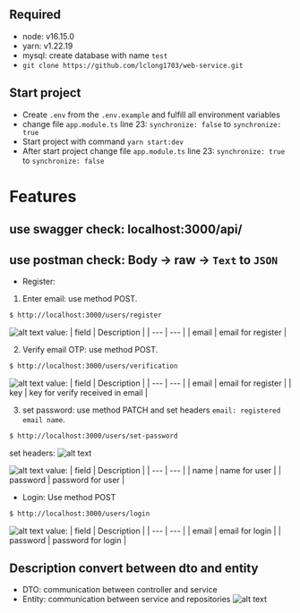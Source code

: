 ## Required

- node: v16.15.0
- yarn: v1.22.19
- mysql: create database with name `test`
- `git clone https://github.com/lclong1703/web-service.git`

## Start project

- Create `.env` from the `.env.example` and fulfill all environment variables
- change file `app.module.ts` line 23: `synchronize: false` to `synchronize: true`
- Start project with command `yarn start:dev`
- After start project change file `app.module.ts` line 23: `synchronize: true` to `synchronize: false`

# Features

## use swagger check: localhost:3000/api/

## use postman check: Body -> raw -> `Text` to `JSON`

- Register:

1. Enter email: use method POST.

```bash
$ http://localhost:3000/users/register
```

![alt text](https://i.imgur.com/bht7w6N.png)
value:
| field | Description |
| --- | --- |
| email | email for register |

2. Verify email OTP: use method POST.

```bash
$ http://localhost:3000/users/verification
```

![alt text](https://i.imgur.com/c5iXx06.png)
value:
| field | Description |
| --- | --- |
| email | email for register |
| key | key for verify received in email |

3. set password: use method PATCH and set headers `email: registered email name`.

```bash
$ http://localhost:3000/users/set-password
```

set headers:
![alt text](https://i.imgur.com/sUOn4Py.png)

![alt text](https://i.imgur.com/22adQIW.png)
value:
| field | Description |
| --- | --- |
| name | name for user |
| password | password for user |

- Login: Use method POST

```bash
$ http://localhost:3000/users/login
```

![alt text](https://i.imgur.com/Gh1phJk.png)
value:
| field | Description |
| --- | --- |
| email | email for login |
| password | password for login |

## Description convert between dto and entity

- DTO: communication between controller and service
- Entity: communication between service and repositories
  ![alt text](https://i.imgur.com/LXGEXh3.png)
